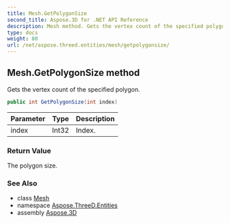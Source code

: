 ```yaml
---
title: Mesh.GetPolygonSize
second_title: Aspose.3D for .NET API Reference
description: Mesh method. Gets the vertex count of the specified polygon
type: docs
weight: 80
url: /net/aspose.threed.entities/mesh/getpolygonsize/
---
```

## Mesh.GetPolygonSize method

Gets the vertex count of the specified polygon.

```csharp
public int GetPolygonSize(int index)
```

| Parameter | Type | Description |
| --- | --- | --- |
| index | Int32 | Index. |

### Return Value

The polygon size.

### See Also

* class [Mesh](../)
* namespace [Aspose.ThreeD.Entities](../../mesh/)
* assembly [Aspose.3D](../../../)


